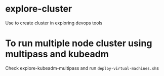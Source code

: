 # explore-cluster
Use to create cluster in exploring devops tools

# To run multiple node cluster  using multipass and kubeadm 
Check explore-kubeadm-multipass and run `deploy-virtual-machines.sh`s